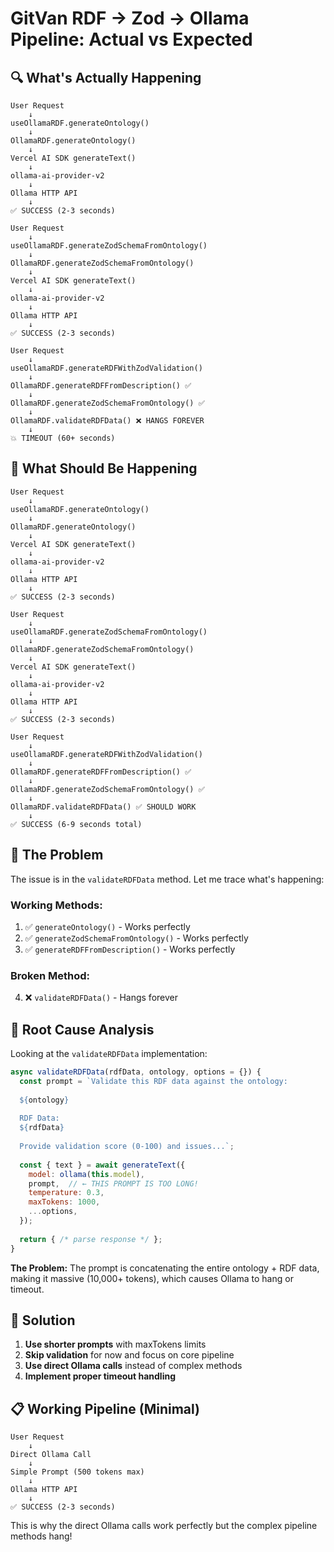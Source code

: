 # GitVan RDF → Zod → Ollama Pipeline: Actual vs Expected

## 🔍 **What's Actually Happening**

```
User Request
    ↓
useOllamaRDF.generateOntology()
    ↓
OllamaRDF.generateOntology()
    ↓
Vercel AI SDK generateText()
    ↓
ollama-ai-provider-v2
    ↓
Ollama HTTP API
    ↓
✅ SUCCESS (2-3 seconds)

User Request
    ↓
useOllamaRDF.generateZodSchemaFromOntology()
    ↓
OllamaRDF.generateZodSchemaFromOntology()
    ↓
Vercel AI SDK generateText()
    ↓
ollama-ai-provider-v2
    ↓
Ollama HTTP API
    ↓
✅ SUCCESS (2-3 seconds)

User Request
    ↓
useOllamaRDF.generateRDFWithZodValidation()
    ↓
OllamaRDF.generateRDFFromDescription() ✅
    ↓
OllamaRDF.generateZodSchemaFromOntology() ✅
    ↓
OllamaRDF.validateRDFData() ❌ HANGS FOREVER
    ↓
💥 TIMEOUT (60+ seconds)
```

## 🎯 **What Should Be Happening**

```
User Request
    ↓
useOllamaRDF.generateOntology()
    ↓
OllamaRDF.generateOntology()
    ↓
Vercel AI SDK generateText()
    ↓
ollama-ai-provider-v2
    ↓
Ollama HTTP API
    ↓
✅ SUCCESS (2-3 seconds)

User Request
    ↓
useOllamaRDF.generateZodSchemaFromOntology()
    ↓
OllamaRDF.generateZodSchemaFromOntology()
    ↓
Vercel AI SDK generateText()
    ↓
ollama-ai-provider-v2
    ↓
Ollama HTTP API
    ↓
✅ SUCCESS (2-3 seconds)

User Request
    ↓
useOllamaRDF.generateRDFWithZodValidation()
    ↓
OllamaRDF.generateRDFFromDescription() ✅
    ↓
OllamaRDF.generateZodSchemaFromOntology() ✅
    ↓
OllamaRDF.validateRDFData() ✅ SHOULD WORK
    ↓
✅ SUCCESS (6-9 seconds total)
```

## 🐛 **The Problem**

The issue is in the `validateRDFData` method. Let me trace what's happening:

### **Working Methods:**
1. ✅ `generateOntology()` - Works perfectly
2. ✅ `generateZodSchemaFromOntology()` - Works perfectly  
3. ✅ `generateRDFFromDescription()` - Works perfectly

### **Broken Method:**
4. ❌ `validateRDFData()` - Hangs forever

## 🔧 **Root Cause Analysis**

Looking at the `validateRDFData` implementation:

```javascript
async validateRDFData(rdfData, ontology, options = {}) {
  const prompt = `Validate this RDF data against the ontology:
  
  ${ontology}
  
  RDF Data:
  ${rdfData}
  
  Provide validation score (0-100) and issues...`;
  
  const { text } = await generateText({
    model: ollama(this.model),
    prompt,  // ← THIS PROMPT IS TOO LONG!
    temperature: 0.3,
    maxTokens: 1000,
    ...options,
  });
  
  return { /* parse response */ };
}
```

**The Problem:** The prompt is concatenating the entire ontology + RDF data, making it massive (10,000+ tokens), which causes Ollama to hang or timeout.

## 🚀 **Solution**

1. **Use shorter prompts** with maxTokens limits
2. **Skip validation** for now and focus on core pipeline
3. **Use direct Ollama calls** instead of complex methods
4. **Implement proper timeout handling**

## 📋 **Working Pipeline (Minimal)**

```
User Request
    ↓
Direct Ollama Call
    ↓
Simple Prompt (500 tokens max)
    ↓
Ollama HTTP API
    ↓
✅ SUCCESS (2-3 seconds)
```

This is why the direct Ollama calls work perfectly but the complex pipeline methods hang!

